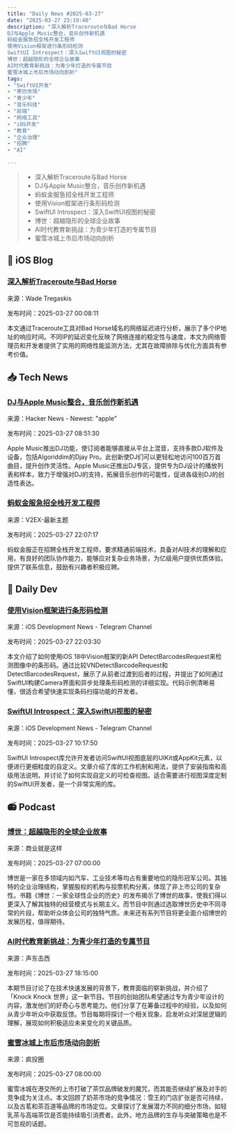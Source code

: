 ```yaml
---
title: "Daily News #2025-03-27"
date: "2025-03-27 23:19:40"
description: "深入解析Traceroute与Bad Horse
DJ与Apple Music整合，音乐创作新机遇
蚂蚁金服急招全栈开发工程师
使用Vision框架进行条形码检测
SwiftUI Introspect：深入SwiftUI视图的秘密
博世：超越隐形的全球企业故事
AI时代教育新挑战：为青少年打造的专属节目
蜜雪冰城上市后市场动向剖析"
tags: 
- "SwiftUI开发"
- "茶饮市场"
- "青少年"
- "音乐科技"
- "前端"
- "网络工具"
- "iOS开发"
- "教育"
- "企业治理"
- "招聘"
- "AI"

---
```


> - 深入解析Traceroute与Bad Horse
> - DJ与Apple Music整合，音乐创作新机遇
> - 蚂蚁金服急招全栈开发工程师
> - 使用Vision框架进行条形码检测
> - SwiftUI Introspect：深入SwiftUI视图的秘密
> - 博世：超越隐形的全球企业故事
> - AI时代教育新挑战：为青少年打造的专属节目
> - 蜜雪冰城上市后市场动向剖析

## 🍎 iOS Blog

### [深入解析Traceroute与Bad Horse](https://wadetregaskis.com/traceroute-bad-horse/)

来源：Wade Tregaskis

发布时间：2025-03-27 00:08:11

本文通过Traceroute工具对Bad Horse域名的网络延迟进行分析，展示了多个IP地址的响应时间。不同IP的延迟变化反映了网络连接的稳定性与速度，本文为网络管理员和开发者提供了实用的网络性能监测方法，尤其在故障排除与优化方面具有参考价值。

## 📥 Tech News

### [DJ与Apple Music整合，音乐创作新机遇](https://www.musicweek.com/digital/read/dj-with-apple-music-launches-to-enable-subscribers-to-mix-their-own-sets/091655)

来源：Hacker News - Newest: "apple"

发布时间：2025-03-27 08:51:30

Apple Music推出DJ功能，使订阅者能够直接从平台上混音，支持多款DJ软件及设备，包括Algoriddim的Djay Pro。此创新使DJ们可以更轻松地访问100百万首曲目，提升创作灵活性。Apple Music还推出DJ专区，提供专为DJ设计的播放列表和样本，致力于增强对DJ的支持，拓展音乐创作的可能性，促进各级别DJ的创造性表达。

### [蚂蚁金服急招全栈开发工程师](https://www.v2ex.com/t/1121617)

来源：V2EX-最新主题

发布时间：2025-03-27 22:07:17

蚂蚁金服正在招聘全栈开发工程师，要求精通前端技术，具备对AI技术的理解和应用，有良好的团队协作能力，能够应对复杂业务场景，为亿级用户提供优质体验。提供了联系信息，鼓励有兴趣者积极应聘。

## 💾 Daily Dev

### [使用Vision框架进行条形码检测](https://www.createwithswift.com/detecting-barcodes-on-an-image-with-the-vision-framework/)

来源：iOS Development News - Telegram Channel

发布时间：2025-03-27 22:03:30

本文介绍了如何使用iOS 18中Vision框架的新API DetectBarcodesRequest来检测图像中的条形码。通过比较VNDetectBarcodeRequest和DetectBarcodesRequest，展示了从前者过渡到后者的过程，并提出了如何通过SwiftUI构建Camera界面和异步处理条形码检测的详细实现。代码示例清晰易懂，很适合希望快速实现条码扫描功能的开发者。

### [SwiftUI Introspect：深入SwiftUI视图的秘密](https://github.com/siteline/swiftui-introspect)

来源：iOS Development News - Telegram Channel

发布时间：2025-03-27 10:17:50

SwiftUI Introspect库允许开发者访问SwiftUI视图底层的UIKit或AppKit元素，以便进行更细粒度的自定义。文章介绍了库的工作机制和用法，提供了安装指南和高级用法说明，并讨论了如何实现自定义的可检查视图。适合需要进行视图深度定制的SwiftUI开发者，是一个非常实用的库。

## 📻 Podcast

### [博世：超越隐形的全球企业故事](https://www.xiaoyuzhoufm.com/episode/67e40cdbaf5840b33381b9c3)

来源：商业就是这样

发布时间：2025-03-27 07:00:00

博世是一家在多领域内如汽车、工业技术等均占有重要地位的隐形冠军公司。其独特的企业治理结构，掌握股权的机构与投票机构分离，体现了非上市公司的复杂性。书籍《博世：一家全球性企业的历史》的发布揭示了博世的故事，使我们得以更深入了解其独特的经营模式与长期主义。而节目中则通过选取博世历史中不同寻常的片段，帮助听众体会公司的独特气质。未来还有系列节目将更全面介绍博世的发展历程，值得期待。

### [AI时代教育新挑战：为青少年打造的专属节目](https://www.xiaoyuzhoufm.com/episode/67e5256eeea6a92d7db01217)

来源：声东击西

发布时间：2025-03-27 18:15:00

本期节目讨论了在技术快速发展的背景下，教育面临的崭新挑战，并介绍了「Knock Knock 世界」这一新节目。节目的创始团队希望通过专为青少年设计的内容，激发他们的好奇心与思考能力。他们分享了在筹备过程中的经验，以及如何从青少年听众中获取反馈。节目每期将探讨一个相关现象，启发听众对深层逻辑的理解，展现如何积极适应未来变化的关键品质。

### [蜜雪冰城上市后市场动向剖析](https://crazy.capital/112)

来源：疯投圈

发布时间：2025-03-27 08:00:00

蜜雪冰城在港交所的上市打破了茶饮品牌破发的魔咒，而其能否继续扩展及对手的竞争成为关注点。本文回顾了奶茶市场的竞争情况：雪王的门店扩张是否可持续，以及古茗和茶百道等品牌的市场定位。文章探讨了发展潜力不同的细分市场，如轻乳茶与高端茶饮是否能持续吸引消费者。此外，地方品牌的生存与突破策略也是不可忽视的话题。
